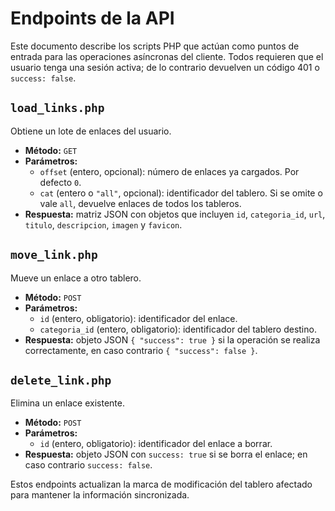 # Endpoints de la API

Este documento describe los scripts PHP que actúan como puntos de entrada para las operaciones asíncronas del cliente.
Todos requieren que el usuario tenga una sesión activa; de lo contrario devuelven un código 401 o `success: false`.

## `load_links.php`

Obtiene un lote de enlaces del usuario.

- **Método:** `GET`
- **Parámetros:**
  - `offset` (entero, opcional): número de enlaces ya cargados. Por defecto `0`.
  - `cat` (entero o `"all"`, opcional): identificador del tablero. Si se omite o vale `all`, devuelve enlaces de todos los tableros.
- **Respuesta:** matriz JSON con objetos que incluyen `id`, `categoria_id`, `url`, `titulo`, `descripcion`, `imagen` y `favicon`.

## `move_link.php`

Mueve un enlace a otro tablero.

- **Método:** `POST`
- **Parámetros:**
  - `id` (entero, obligatorio): identificador del enlace.
  - `categoria_id` (entero, obligatorio): identificador del tablero destino.
- **Respuesta:** objeto JSON `{ "success": true }` si la operación se realiza correctamente, en caso contrario `{ "success": false }`.

## `delete_link.php`

Elimina un enlace existente.

- **Método:** `POST`
- **Parámetros:**
  - `id` (entero, obligatorio): identificador del enlace a borrar.
- **Respuesta:** objeto JSON con `success: true` si se borra el enlace; en caso contrario `success: false`.

Estos endpoints actualizan la marca de modificación del tablero afectado para mantener la información sincronizada.
